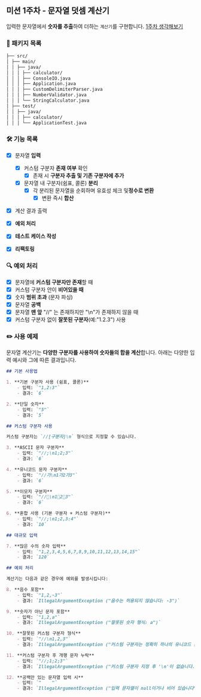 ## 미션 1주차 - 문자열 덧셈 계산기

입력한 문자열에서 **숫자를 추출**하여 더하는 `계산기`를
구현합니다. [1주차 생각해보기](https://github.com/yybmion/java-calculator-7/wiki/1%EC%A3%BC%EC%B0%A8-%ED%9A%8C%EA%B3%A0)

### 📁 패키지 목록

```markdown
├── src/
│ ├── main/
│ │ ├── java/
│ │ │ ├── calculator/
│ │ │ ├── ConsoleIO.java
│ │ │ ├── Application.java
│ │ │ ├── CustomDelimiterParser.java
│ │ │ ├── NumberValidator.java
│ │ │ └── StringCalculator.java
│ ├── test/
│ │ ├── java/
│ │ │ ├── calculator/
│ │ │ └── ApplicationTest.java

```

### 🛠 기능 목록

- [x] 문자열 **입력**
    - [x] 커스텀 구분자 **존재 여부** 확인
        - [x] 존재 시 **구분자 추출 및 기존 구분자에 추가**
    - [x] 문자열 내 구분자(쉼표, 콜론) **분리**
        - [x] 각 분리된 문자열을 순회하며 유효성 체크 및**정수로 변환**
            - [x] 변환 즉시 **합산**
- [x] 계산 결과 출력

- [x] **예외 처리**
- [x] **테스트 케이스 작성**
- [x] **리팩토링**

### 🔍 예외 처리

- [x] 문자열에 **커스텀 구분자만 존재**할 때
- [x] 커스텀 구분자 안이 **비어있을 때**
- [x] 숫자 **범위 초과** (문자 파싱)
- [x] 문자열 **공백**
- [x] 문자열 **맨 앞** "//" 는 존재하지만 "\n"가 존재하지 않을 때
- [x] 커스텀 구분자 없이 **잘못된 구분자**(예:"1.2.3") 사용

### ✏️ 사용 예제

문자열 계산기는 **다양한 구분자를 사용하여 숫자들의 합을 계산**합니다. 아래는 다양한 입력 예시와 그에 따른 결과입니다.

```markdown
## 기본 사용법

1. **기본 구분자 사용 (쉼표, 콜론)**
    - 입력: `"1,2:3"`
    - 결과: `6`

2. **단일 숫자**
    - 입력: `"5"`
    - 결과: `5`

## 커스텀 구분자 사용

커스텀 구분자는 `//[구분자]\n` 형식으로 지정할 수 있습니다.

3. **ASCII 문자 구분자**
    - 입력: `"//;\n1;2;3"`
    - 결과: `6`

4. **유니코드 문자 구분자**
    - 입력: `"//가\n1가2가3"`
    - 결과: `6`

5. **이모지 구분자**
    - 입력: `"//🍎\n1🍎2🍎3"`
    - 결과: `6`

6. **혼합 사용 (기본 구분자 + 커스텀 구분자)**
    - 입력: `"//;\n1;2,3:4"`
    - 결과: `10`

## 대규모 입력

7. **많은 수의 숫자 입력**
    - 입력: `"1,2,3,4,5,6,7,8,9,10,11,12,13,14,15"`
    - 결과: `120`

## 예외 처리

계산기는 다음과 같은 경우에 예외를 발생시킵니다:

8. **음수 포함**
    - 입력: `"1,2,-3"`
    - 결과: `IllegalArgumentException ("음수는 허용되지 않습니다: -3")`

9. **숫자가 아닌 문자 포함**
    - 입력: `"1,2,a"`
    - 결과: `IllegalArgumentException ("잘못된 숫자 형식: a")`

10. **잘못된 커스텀 구분자 형식**
    - 입력: `"//\n1,2,3"`
    - 결과: `IllegalArgumentException ("커스텀 구분자는 정확히 하나의 유니코드 문자여야 합니다.")`

11. **커스텀 구분자 후 개행 문자 누락**
    - 입력: `"//;1;2;3"`
    - 결과: `IllegalArgumentException ("커스텀 구분자 지정 후 '\n'이 없습니다.")`

12. **공백만 있는 문자열 입력 시**
    - 입력: `"    "`
    - 결과: `IllegalArgumentException ("입력 문자열이 null이거나 비어 있습니다")`
```
